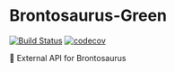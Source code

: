 # Brontosaurus-Green

[![Build Status](https://travis-ci.com/SudoDotDog/Brontosaurus-Green.svg?branch=master)](https://travis-ci.com/SudoDotDog/Brontosaurus-Green)
[![codecov](https://codecov.io/gh/SudoDotDog/Brontosaurus-Green/branch/master/graph/badge.svg)](https://codecov.io/gh/SudoDotDog/Brontosaurus-Green)

:evergreen_tree: External API for Brontosaurus

